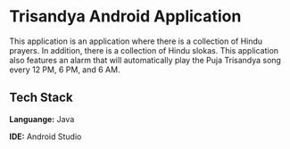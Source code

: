 # Trisandya Android Application

This application is an application where there is a collection of Hindu prayers. In addition, there is a collection of Hindu slokas. This application also features an alarm that will automatically play the Puja Trisandya song every 12 PM, 6 PM, and 6 AM.

## Tech Stack

**Languange:** Java

**IDE:** Android Studio

